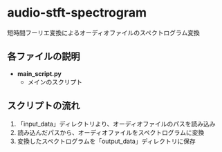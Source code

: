 # audio-stft-spectrogram

短時間フーリエ変換によるオーディオファイルのスペクトログラム変換

## 各ファイルの説明

- **main_script.py**
  - メインのスクリプト

## スクリプトの流れ

1. 「input_data」ディレクトリより、オーディオファイルのパスを読み込み
2. 読み込んだパスから、オーディオファイルをスペクトログラムに変換
3. 変換したスペクトログラムを「output_data」ディレクトリに保存
